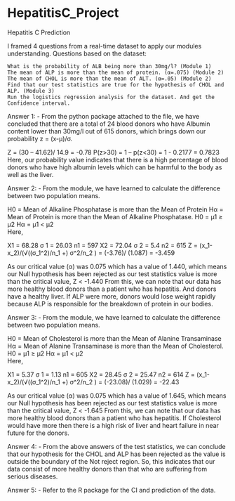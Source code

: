 # HepatitisC_Project
Hepatitis C Prediction

I framed 4 questions from a real-time dataset to apply our modules understanding.
Questions based on the dataset:

	What is the probability of ALB being more than 30mg/l? (Module 1)
	The mean of ALP is more than the mean of protein. (α=.075) (Module 2)
	The mean of CHOL is more than the mean of ALT. (α=.05) (Module 2)
	Find that our test statistics are true for the hypothesis of CHOL and ALP. (Module 3)
	Run the logistics regression analysis for the dataset. And get the Confidence interval.

Answer 1: - From the python package attached to the file, we have concluded that there are a total of 24 blood donors who have Albumin content lower than 30mg/l out of 615 donors, which brings down our probability z = (x-μ)/σ. 

Z = (30 – 41.62)/ 14.9 = -0.78
P(z>30) = 1 – p(z<30) = 1 - 0.2177 = 0.7823
Here, our probability value indicates that there is a high percentage of blood donors who have high albumin levels which can be harmful to the body as well as the liver.

Answer 2: - From the module, we have learned to calculate the difference between two population means.

H0 = Mean of Alkaline Phosphatase is more than the Mean of Protein
Hα = Mean of Protein is more than the Mean of Alkaline Phosphatase.
			H0 = µ1 ≥ µ2
			Hα = µ1 < µ2	
Here, 
 
X1 = 68.28		σ 1 = 26.03		n1 = 597
X2 = 72.04		σ 2 = 5.4	   	n2 = 615
Z = (x_1-x_2)/(√((σ_1^2)/n_1 +)  σ^2/n_2 )  = (-3.76)/ (1.087) = -3.459

As our critical value (α) was 0.075 which has a value of 1.440, which means our Null hypothesis has been rejected as our test statistics value is more than the critical value,
Z < -1.440
From this, we can note that our data has more healthy blood donors than a patient who has hepatitis. And donors have a healthy liver. If ALP were more, donors would lose weight rapidly because ALP is responsible for the breakdown of protein in our bodies. 

Answer 3: - From the module, we have learned to calculate the difference between two population means.

H0 = Mean of Cholesterol is more than the Mean of Alanine Transaminase
Hα = Mean of Alanine Transaminase is more than the Mean of Cholesterol.
			H0 = µ1 ≥ µ2
			Hα = µ1 < µ2	
Here, 
 
X1 = 5.37		σ 1 = 1.13		n1 = 605
X2 = 28.45		σ 2 = 25.47		n2 = 614
Z = (x_1-x_2)/(√((σ_1^2)/n_1 +)  σ^2/n_2 )  = (-23.08)/ (1.029) = -22.43

As our critical value (α) was 0.075 which has a value of 1.645, which means our Null hypothesis has been rejected as our test statistics value is more than the critical value,
Z < -1.645
From this, we can note that our data has more healthy blood donors than a patient who has hepatitis. If Cholesterol would have more then there is a high risk of liver and heart failure in near future for the donors.

Answer 4: - From the above answers of the test statistics, we can conclude that our hypothesis for the CHOL and ALP has been rejected as the value is outside the boundary of the Not reject region. So, this indicates that our data consist of more healthy donors than that who are suffering from serious diseases.

Answer 5: - Refer to the R package for the CI and prediction of the data.

